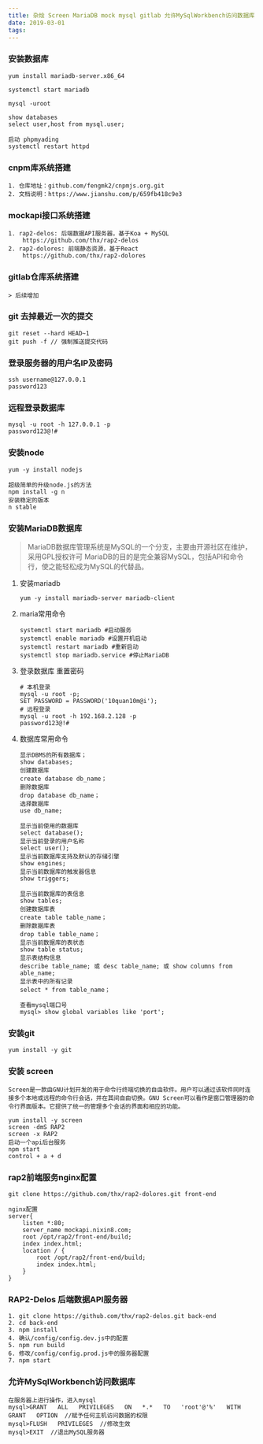 ```yaml
---
title: 杂烩 Screen MariaDB mock mysql gitlab 允许MySqlWorkbench访问数据库 ...
date: 2019-03-01
tags:
---
```


### 安装数据库
````
yum install mariadb-server.x86_64

systemctl start mariadb

mysql -uroot

show databases
select user,host from mysql.user;

启动 phpmyading
systemctl restart httpd
````


### cnpm库系统搭建
	1. 仓库地址：github.com/fengmk2/cnpmjs.org.git
	2. 文档说明：https://www.jianshu.com/p/659fb418c9e3

### mockapi接口系统搭建
	1. rap2-delos: 后端数据API服务器，基于Koa + MySQL   
		https://github.com/thx/rap2-delos
	2. rap2-dolores: 前端静态资源，基于React
		https://github.com/thx/rap2-dolores

### gitlab仓库系统搭建
	> 后续增加


### git 去掉最近一次的提交
````
git reset --hard HEAD~1
git push -f // 强制推送提交代码
````


### 登录服务器的用户名IP及密码
````
ssh username@127.0.0.1
password123
````

### 远程登录数据库
````
mysql -u root -h 127.0.0.1 -p
password123@!#
````


### 安装node

````
yum -y install nodejs

超级简单的升级node.js的方法
npm install -g n
安装稳定的版本
n stable
````

### 安装MariaDB数据库

> MariaDB数据库管理系统是MySQL的一个分支，主要由开源社区在维护，采用GPL授权许可 MariaDB的目的是完全兼容MySQL，包括API和命令行，使之能轻松成为MySQL的代替品。

1. 安装mariadb
	````
	yum -y install mariadb-server mariadb-client
	````

2. maria常用命令
	````
	systemctl start mariadb #启动服务
	systemctl enable mariadb #设置开机启动
	systemctl restart mariadb #重新启动
	systemctl stop mariadb.service #停止MariaDB
	````

3. 登录数据库 重置密码
	````
	# 本机登录
	mysql -u root -p;
	SET PASSWORD = PASSWORD('10quan10m@i');
	# 远程登录
	mysql -u root -h 192.168.2.128 -p
	password123@!#
	````

4. 数据库常用命令
	````
	显示DBMS的所有数据库；
	show databases;
	创建数据库
	create database db_name；
	删除数据库
	drop database db_name；
	选择数据库 
	use db_name;

	显示当前使用的数据库
	select database();
	显示当前登录的用户名称
	select user();
	显示当前数据库支持及默认的存储引擎
	show engines;
	显示当前数据库的触发器信息
	show triggers;

	显示当前数据库的表信息
	show tables;
	创建数据库表
	create table table_name；
	删除数据库表
	drop table table_name；
	显示当前数据库的表状态
	show table status;
	显示表结构信息
	describe table_name; 或 desc table_name; 或 show columns from able_name;
	显示表中的所有记录
	select * from table_name；

	查看mysql端口号
	mysql> show global variables like 'port';

	````

### 安装git
````
yum install -y git
````


### 安装 screen
````
Screen是一款由GNU计划开发的用于命令行终端切换的自由软件。用户可以通过该软件同时连接多个本地或远程的命令行会话，并在其间自由切换。GNU Screen可以看作是窗口管理器的命令行界面版本。它提供了统一的管理多个会话的界面和相应的功能。

yum install -y screen
screen -dmS RAP2
screen -x RAP2
启动一个api后台服务
npm start
control + a + d
````

### rap2前端服务nginx配置
````
git clone https://github.com/thx/rap2-dolores.git front-end

nginx配置
server{
    listen *:80;
    server_name mockapi.nixin8.com;
    root /opt/rap2/front-end/build;
    index index.html;
    location / {
        root /opt/rap2/front-end/build;
        index index.html;
    }
}
````

### RAP2-Delos 后端数据API服务器
````
1. git clone https://github.com/thx/rap2-delos.git back-end
2. cd back-end
3. npm install
4. 确认/config/config.dev.js中的配置
5. npm run build
6. 修改/config/config.prod.js中的服务器配置
7. npm start
````

### 允许MySqlWorkbench访问数据库
````
在服务器上进行操作，进入mysql
mysql>GRANT   ALL   PRIVILEGES   ON   *.*   TO   'root'@'%'   WITH   GRANT   OPTION  //赋予任何主机访问数据的权限
mysql>FLUSH   PRIVILEGES  //修改生效
mysql>EXIT  //退出MySQL服务器
````
